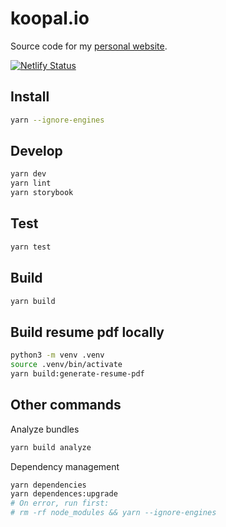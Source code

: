# koopal.io
Source code for my [personal website](https://koopal.io).

[![Netlify Status](https://api.netlify.com/api/v1/badges/020bdfbd-260a-46ac-a46e-94e738eff632/deploy-status)](https://app.netlify.com/sites/angry-lalande-772045/deploys)

## Install
```bash
yarn --ignore-engines
```

## Develop
```bash
yarn dev
yarn lint
yarn storybook
```

## Test
```bash
yarn test
```

## Build
```bash
yarn build
```

## Build resume pdf locally
```bash
python3 -m venv .venv
source .venv/bin/activate
yarn build:generate-resume-pdf
```

## Other commands
Analyze bundles
```bash
yarn build analyze
```

Dependency management
```bash
yarn dependencies
yarn dependences:upgrade
# On error, run first:
# rm -rf node_modules && yarn --ignore-engines
```




